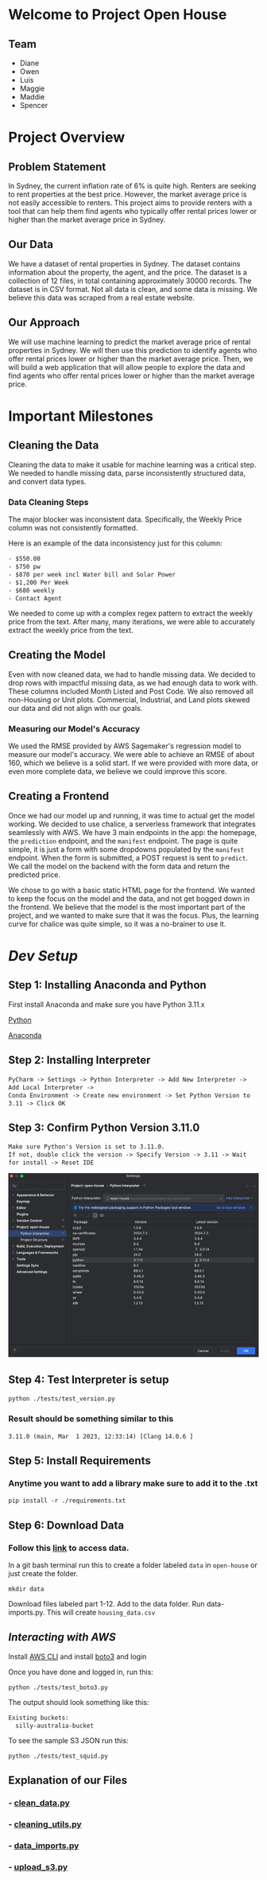 # Welcome to Project Open House

## Team
- Diane
- Owen
- Luis
- Maggie
- Maddie
- Spencer

# Project Overview
## Problem Statement
In Sydney, the current inflation rate of 6% is quite high. Renters are seeking to rent properties at the best price. However, the market average price is not easily accessible to renters. This project aims to provide renters with a tool that can help them find agents who typically offer rental prices lower or higher than the market average price in Sydney.

## Our Data
We have a dataset of rental properties in Sydney. The dataset contains information about the property, the agent, and the price. The dataset is a collection of 12 files, in total containing approximately 30000 records. The dataset is in CSV format. Not all data is clean, and some data is missing. We believe this data was scraped from a real estate website.

## Our Approach
We will use machine learning to predict the market average price of rental properties in Sydney. We will then use this prediction to identify agents who offer rental prices lower or higher than the market average price. Then, we will build a web application that will allow people to explore the data and find agents who offer rental prices lower or higher than the market average price.

# Important Milestones
## Cleaning the Data
Cleaning the data to make it usable for machine learning was a critical step. We needed to handle missing data, parse inconsistently structured data, and convert data types. 

### Data Cleaning Steps
The major blocker was inconsistent data. Specifically, the Weekly Price column was not consistently formatted.

Here is an example of the data inconsistency just for this column:
```
- $550.00
- $750 pw
- $870 per week incl Water bill and Solar Power
- $1,200 Per Week
- $680 weekly
- Contact Agent
```

We needed to come up with a complex regex pattern to extract the weekly price from the text. After many, many iterations, we were able to accurately extract the weekly price from the text.

## Creating the Model
Even with now cleaned data, we had to handle missing data. We decided to drop rows with impactful missing data, as we had enough data to work with. These columns included Month Listed and Post Code. We also removed all non-Housing or Unit plots. Commercial, Industrial, and Land plots skewed our data and did not align with our goals. 

### Measuring our Model's Accuracy
We used the RMSE provided by AWS Sagemaker's regression model to measure our model's accuracy. We were able to achieve an RMSE of about 160, which we believe is a solid start. If we were provided with more data, or even more complete data, we believe we could improve this score.


## Creating a Frontend
Once we had our model up and running, it was time to actual get the model working. We decided to use chalice, a serverless framework that integrates seamlessly with AWS. We have 3 main endpoints in the app: the homepage, the `prediction` endpoint, and the `manifest` endpoint.
The page is quite simple, it is just a form with some dropdowns populated by the `manifest` endpoint. When the form is submitted, a POST request is sent to `predict`. We call the model on the backend with the form data and return the predicted price.

We chose to go with a basic static HTML page for the frontend. We wanted to keep the focus on the model and the data, and not get bogged down in the frontend. We believe that the model is the most important part of the project, and we wanted to make sure that it was the focus. Plus, the learning curve for chalice was quite simple, so it was a no-brainer to use it.
# _Dev Setup_

## Step 1: Installing Anaconda and Python
First install Anaconda and make sure you have Python 3.11.x

[Python](https://www.python.org/downloads/release/python-3110/)

[Anaconda](https://www.anaconda.com/download)
## Step 2: Installing Interpreter
```angular2html
PyCharm -> Settings -> Python Interpreter -> Add New Interpreter -> Add Local Interpreter -> 
Conda Environment -> Create new environment -> Set Python Version to 3.11 -> Click OK
```
## Step 3: Confirm Python Version 3.11.0
```angular2html
Make sure Python's Version is set to 3.11.0.
If not, double click the version -> Specify Version -> 3.11 -> Wait for install -> Reset IDE
```
![img.png](readme_imgs/img.png)

## Step 4: Test Interpreter is setup

```angular2html
python ./tests/test_version.py
```

### Result should be something similar to this
```angular2html
3.11.0 (main, Mar  1 2023, 12:33:14) [Clang 14.0.6 ]
```

## Step 5: Install Requirements
### Anytime you want to add a library make sure to add it to the .txt
```angular2html
pip install -r ./requirements.txt
```

## Step 6: Download Data
### Follow this [link](https://northeastern-my.sharepoint.com/:f:/r/personal/igortn_northeastern_edu/Documents/DoCs/UTS-Projects/Rental%20prediction?csf=1&web=1&e=IPnzKu) to access data.

In a git bash terminal run this to create a folder labeled `data` in `open-house` or just create the folder.

```angular2html
mkdir data
```

Download files labeled part 1-12. Add to the data folder.
Run data-imports.py. This will create `housing_data.csv`

## *Interacting with AWS*
Install [AWS CLI](https://aws.amazon.com/cli/) and install [boto3](https://pypi.org/project/boto3/) and login

Once you have done and logged in, run this:
```angular2html
python ./tests/test_boto3.py
```
The output should look something like this:
```angular2html
Existing buckets:
  silly-australia-bucket
```

To see the sample S3 JSON run this:
```angular2html
python ./tests/test_squid.py
```

## Explanation of our Files
### - [clean_data.py](./readme-script/clean_data.md)
### - [cleaning_utils.py](./readme-script/cleaning_utils.md)
### - [data_imports.py](./readme-script/data_imports.md)
### - [upload_s3.py](./readme-script/upload_s3.md)
